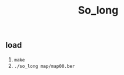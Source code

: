 <div align="center">

  # So_long

</div>
<br>

## load
1. ```make```
2. ```./so_long map/map00.ber```
